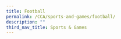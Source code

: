 ```yaml
---
title: Football
permalink: /CCA/sports-and-games/football/
description: ""
third_nav_title: Sports & Games
---
```

